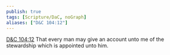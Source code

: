 ```yaml
---
publish: true
tags: [Scripture/DaC, noGraph]
aliases: ["D&C 104:12"]
---
```

[D&C 104:12](https://churchofjesuschrist.org/study/scriptures/dc-testament/dc/104?lang=eng&id=p12#p12) That every man may give an account unto me of the stewardship which is appointed unto him.
